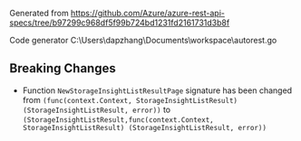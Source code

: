 
Generated from https://github.com/Azure/azure-rest-api-specs/tree/b97299c968df5f99b724bd1231fd2161731d3b8f

Code generator C:\Users\dapzhang\Documents\workspace\autorest.go

## Breaking Changes

- Function `NewStorageInsightListResultPage` signature has been changed from `(func(context.Context, StorageInsightListResult) (StorageInsightListResult, error))` to `(StorageInsightListResult,func(context.Context, StorageInsightListResult) (StorageInsightListResult, error))`

